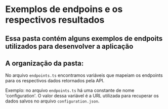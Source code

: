 # Exemplos de endpoins e os respectivos resultados

## Essa pasta contém alguns exemplos de endpoits utilizados para desenvolver a aplicação

## A organização da pasta:

No arquivo `endpoints.ts` encontramos variáveis que mapeiam os endpoints para os respectivos dados retornados pela API.

Exemplo: no arquivo `endpoints.ts` há uma constante de nome 'configuration'. O valor dessa variável é a URL utilizada para recuperar os dados salvos no arquivo `configuration.json`.

